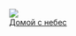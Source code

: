 ![](/books/prose_rus_classic/Борис%20Поплавский/Домой%20с%20небес.jpg)  
[Домой с небес](/books/prose_rus_classic/Борис%20Поплавский/Домой%20с%20небес)

